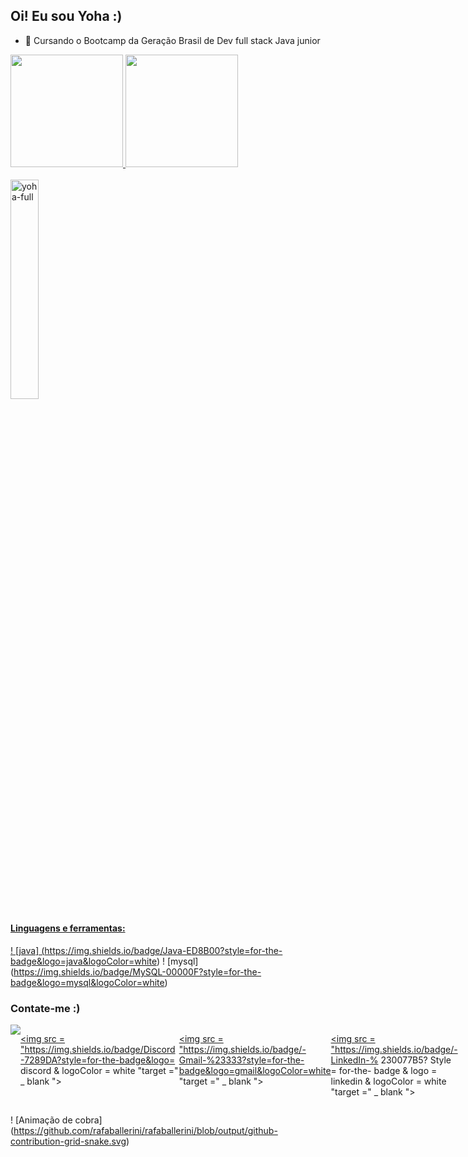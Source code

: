## Oi! Eu sou Yoha :)

- 🚀 Cursando o Bootcamp da Geração Brasil de Dev full stack Java junior
<div>
 <a href="https://github.com/Yehokhananlima">
 <img height = "180em" src = "https://github-readme-stats.vercel.app/api?username=Yehokhananlima&show_icons=true&theme=gotham&include_all_commits=true&count_private=true" 
 </div>
 <img height = "180em" src = "https://github-readme-stats.vercel.app/api/top-langs/?username=Yehokhananlima&layout=compact&langs_count=7&theme=gotham" />
 </div>
 <div style = "display: inline_block"> <br>
 <img align = "center" alt = "yoha-full" src = "https://media.giphy.com/media/ASd0Ukj0y3qMM/giphy.gif" width = "30%" height = "30%">
</div>
 
 #### Linguagens e ferramentas:
! [java] (https://img.shields.io/badge/Java-ED8B00?style=for-the-badge&logo=java&logoColor=white)
! [mysql] (https://img.shields.io/badge/MySQL-00000F?style=for-the-badge&logo=mysql&logoColor=white)
 
 ### Contate-me :)
<div style = "display: flex;">
 <a href="https://instagram.com/yoha_nann" target="_blank"> <img src = "https://img.shields.io/badge/-Instagram-%23E4405F?style=for-the- emblema & logo = instagram & logoColor = white "target =" _ blank "> </a>
 
 <a href="https://discord.gg/Cfx2F4QQ" target="_blank"> <img src = "https://img.shields.io/badge/Discord-7289DA?style=for-the-badge&logo= discord & logoColor = white "target =" _ blank "> </a> 
  
 <a href = "mailto:yoha.limaa@gmail.com"> <img src = "https://img.shields.io/badge/-Gmail-%23333?style=for-the-badge&logo=gmail&logoColor=white "target =" _ blank "> </a>
  
 <a href="https://www.linkedin.com/in/yehokhanan-lima-29228b189" target="_blank"> <img src = "https://img.shields.io/badge/-LinkedIn-% 230077B5? Style = for-the- badge & logo = linkedin & logoColor = white "target =" _ blank "> </a>
 </div>


 ! [Animação de cobra] (https://github.com/rafaballerini/rafaballerini/blob/output/github-contribution-grid-snake.svg) 

 
 
